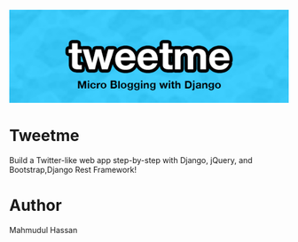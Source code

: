 ![Tweetme Logo](example.png)

# Tweetme

Build a Twitter-like web app step-by-step with Django, jQuery, and Bootstrap,Django Rest Framework!

# Author

Mahmudul Hassan
